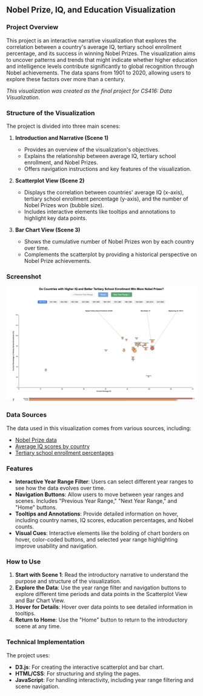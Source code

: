 ## Nobel Prize, IQ, and Education Visualization

### Project Overview

This project is an interactive narrative visualization that explores the correlation between a country's average IQ, tertiary school enrollment percentage, and its success in winning Nobel Prizes. The visualization aims to uncover patterns and trends that might indicate whether higher education and intelligence levels contribute significantly to global recognition through Nobel achievements. The data spans from 1901 to 2020, allowing users to explore these factors over more than a century.

*This visualization was created as the final project for CS416: Data Visualization.*

### Structure of the Visualization

The project is divided into three main scenes:

1. **Introduction and Narrative (Scene 1)**
   - Provides an overview of the visualization's objectives.
   - Explains the relationship between average IQ, tertiary school enrollment, and Nobel Prizes.
   - Offers navigation instructions and key features of the visualization.

2. **Scatterplot View (Scene 2)**
   - Displays the correlation between countries' average IQ (x-axis), tertiary school enrollment percentage (y-axis), and the number of Nobel Prizes won (bubble size).
   - Includes interactive elements like tooltips and annotations to highlight key data points.

3. **Bar Chart View (Scene 3)**
   - Shows the cumulative number of Nobel Prizes won by each country over time.
   - Complements the scatterplot by providing a historical perspective on Nobel Prize achievements.

### Screenshot

![Visualization Screenshot](data/cs416_screenshot.png)

### Data Sources

The data used in this visualization comes from various sources, including:
- [Nobel Prize data](https://www.kaggle.com/datasets/nobelfoundation/nobel-laureates)
- [Average IQ scores by country](https://worldpopulationreview.com/country-rankings/smartest-countries)
- [Tertiary school enrollment percentages](https://data.worldbank.org/indicator/SE.TER.ENRR?most_recent_value_desc=true)

### Features

- **Interactive Year Range Filter**: Users can select different year ranges to see how the data evolves over time.
- **Navigation Buttons**: Allow users to move between year ranges and scenes. Includes "Previous Year Range," "Next Year Range," and "Home" buttons.
- **Tooltips and Annotations**: Provide detailed information on hover, including country names, IQ scores, education percentages, and Nobel counts.
- **Visual Cues**: Interactive elements like the bolding of chart borders on hover, color-coded buttons, and selected year range highlighting improve usability and navigation.

### How to Use

1. **Start with Scene 1**: Read the introductory narrative to understand the purpose and structure of the visualization.
2. **Explore the Data**: Use the year range filter and navigation buttons to explore different time periods and data points in the Scatterplot View and Bar Chart View.
3. **Hover for Details**: Hover over data points to see detailed information in tooltips.
4. **Return to Home**: Use the "Home" button to return to the introductory scene at any time.

### Technical Implementation

The project uses:
- **D3.js**: For creating the interactive scatterplot and bar chart.
- **HTML/CSS**: For structuring and styling the pages.
- **JavaScript**: For handling interactivity, including year range filtering and scene navigation.